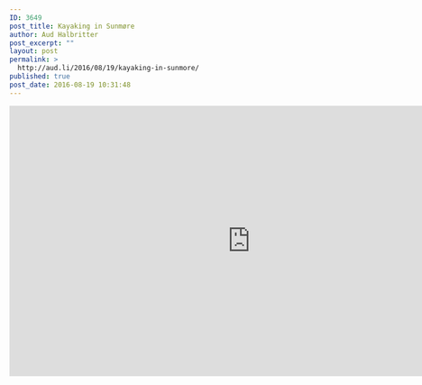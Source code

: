 ```yaml
---
ID: 3649
post_title: Kayaking in Sunmøre
author: Aud Halbritter
post_excerpt: ""
layout: post
permalink: >
  http://aud.li/2016/08/19/kayaking-in-sunmore/
published: true
post_date: 2016-08-19 10:31:48
---
```

<iframe src="https://www.youtube.com/embed/IGjJB4Ge05g" width="854" height="480" frameborder="0" allowfullscreen="allowfullscreen"></iframe>